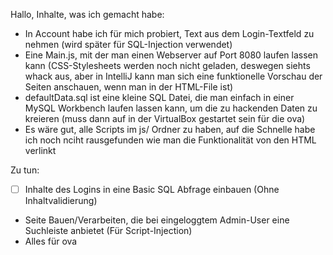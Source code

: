 Hallo,
Inhalte, was ich gemacht habe:
- In Account habe ich für mich probiert, Text aus dem Login-Textfeld zu nehmen (wird später für SQL-Injection verwendet)
- Eine Main.js, mit der man einen Webserver auf Port 8080 laufen lassen kann (CSS-Stylesheets werden noch nicht geladen, deswegen siehts whack aus, aber in IntelliJ kann man sich eine funktionelle Vorschau der Seiten anschauen, wenn man in der HTML-File ist)
- defaultData.sql ist eine kleine SQL Datei, die man einfach in einer MySQL Workbench laufen lassen kann, um die zu hackenden Daten zu kreieren (muss dann auf in der VirtualBox gestartet sein für die ova)
- Es wäre gut, alle Scripts im js/ Ordner zu haben, auf die Schnelle habe ich noch nciht rausgefunden wie man die Funktionalität von den HTML verlinkt

Zu tun:
- [ ] Inhalte des Logins in eine Basic SQL Abfrage einbauen (Ohne Inhaltvalidierung)
- Seite Bauen/Verarbeiten, die bei eingeloggtem Admin-User eine Suchleiste anbietet (Für Script-Injection)
- Alles für ova